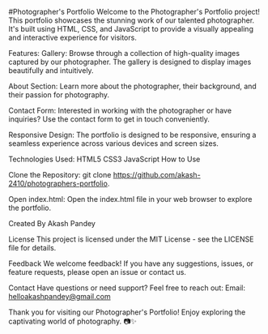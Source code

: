 #Photographer's Portfolio
Welcome to the Photographer's Portfolio project! This portfolio showcases the stunning work of our talented photographer. It's built using HTML, CSS, and JavaScript to provide a visually appealing and interactive experience for visitors.

Features:
Gallery: Browse through a collection of high-quality images captured by our photographer. The gallery is designed to display images beautifully and intuitively.

About Section: Learn more about the photographer, their background, and their passion for photography.

Contact Form: Interested in working with the photographer or have inquiries? Use the contact form to get in touch conveniently.

Responsive Design: The portfolio is designed to be responsive, ensuring a seamless experience across various devices and screen sizes.

Technologies Used:
HTML5
CSS3
JavaScript
How to Use

Clone the Repository:
git clone https://github.com/akash-2410/photographers-portfolio.

Open index.html:
Open the index.html file in your web browser to explore the portfolio.

Created By Akash Pandey

License
This project is licensed under the MIT License - see the LICENSE file for details.

Feedback
We welcome feedback! If you have any suggestions, issues, or feature requests, please open an issue or contact us.

Contact
Have questions or need support? Feel free to reach out:
Email: helloakashpandey@gmail.com

Thank you for visiting our Photographer's Portfolio! Enjoy exploring the captivating world of photography. 📷✨





